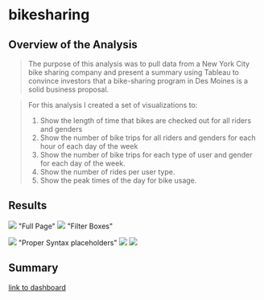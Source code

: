 # bikesharing

## Overview of the Analysis
>The purpose of this analysis was to pull data from a New York City bike sharing company and present a summary using Tableau to convince investors that a bike-sharing program in Des Moines is a solid business proposal.

>For this analysis I created a set of visualizations to:
>1. Show the length of time that bikes are checked out for all riders and genders
>2. Show the number of bike trips for all riders and genders for each hour of each day of the week
>3. Show the number of bike trips for each type of user and gender for each day of the week.
>4. Show the number of rides per user type.
>5. Show the peak times of the day for bike usage.

## Results
![](Resources/Customers.jpg)
"Full Page"
![](static/images/filter_image.png)
"Filter Boxes"

![](static/images/syntax_image.png)
"Proper Syntax placeholders"
![](static/images/filtered_results.png)
![](static/images/refresh_link.png)

## Summary
[link to dashboard](https://public.tableau.com/profile/jeff3975#!/vizhome/JSischo_CitiBike_Challenge/CheckoutTimesforUsers "link to dashboard")
